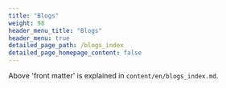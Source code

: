 ```yaml
---
title: "Blogs"
weight: 98
header_menu_title: "Blogs"
header_menu: true
detailed_page_path: /blogs_index
detailed_page_homepage_content: false
---
```


Above 'front matter' is explained in `content/en/blogs_index.md`.
